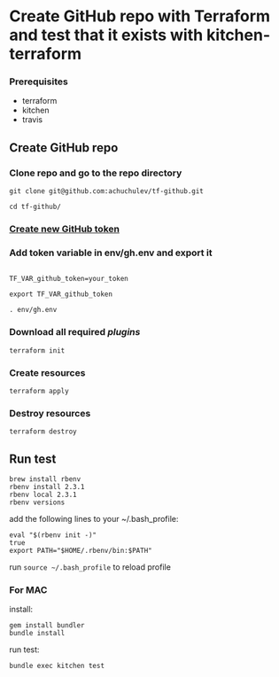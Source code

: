 # Create GitHub repo with Terraform and test that it exists with kitchen-terraform

### Prerequisites

* terraform
* kitchen
* travis

## Create GitHub repo

### Clone repo and go to the repo directory

```
git clone git@github.com:achuchulev/tf-github.git

cd tf-github/

```

### [Create new GitHub token](https://github.com/settings/tokens) 

### Add token variable in env/gh.env and export it

```

TF_VAR_github_token=your_token

export TF_VAR_github_token

. env/gh.env

```

### Download all required *plugins*

`terraform init`

### Create resources

`terraform apply`

### Destroy resources

`terraform destroy`

## Run test

```
brew install rbenv
rbenv install 2.3.1
rbenv local 2.3.1
rbenv versions
```

add the following lines to your ~/.bash_profile:

```
eval "$(rbenv init -)"
true
export PATH="$HOME/.rbenv/bin:$PATH"
```

run `source ~/.bash_profile` to reload profile

### For MAC

install:

```
gem install bundler
bundle install
```

run test:

`bundle exec kitchen test`
